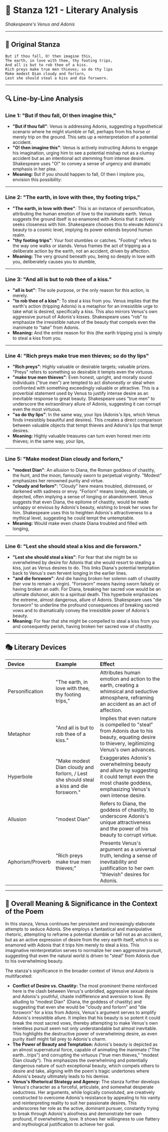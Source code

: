 # 🌹 Stanza 121 - Literary Analysis
*Shakespeare's Venus and Adonis*

---

## 📖 Original Stanza
```
But if thou fall, O! then imagine this,
The earth, in love with thee, thy footing trips,
And all is but to rob thee of a kiss.       
Rich preys make true men thieves; so do thy lips
Make modest Dian cloudy and forlorn,
Lest she should steal a kiss and die forsworn.
```

---

## 🔍 Line-by-Line Analysis

### Line 1: "But if thou fall, O! then imagine this,"
*   **"But if thou fall"**: Venus is addressing Adonis, suggesting a hypothetical scenario where he might stumble or fall, perhaps from his horse or merely trip on the ground. This sets up a reinterpretation of a potential accident.
*   **"O! then imagine this"**: Venus is actively instructing Adonis to engage his imagination, urging him to see a potential mishap not as a clumsy accident but as an intentional act stemming from intense desire. Shakespeare uses "O!" to convey a sense of urgency and dramatic emphasis in her plea.
*   **Meaning:** But if you should happen to fall, O! then I implore you, envision this possibility:

---

### Line 2: "The earth, in love with thee, thy footing trips,"
*   **"The earth, in love with thee"**: This is an instance of personification, attributing the human emotion of love to the inanimate earth. Venus suggests the ground itself is so enamored with Adonis that it actively seeks closeness with him. Shakespeare chooses this to elevate Adonis's beauty to a cosmic level, implying its power extends beyond human realm.
*   **"thy footing trips"**: Your foot stumbles or catches. "Footing" refers to the way one walks or stands. Venus frames the act of tripping as a deliberate action by the earth, not an accident, driven by affection.
*   **Meaning:** The very ground beneath you, being so deeply in love with you, deliberately causes you to stumble,

---

### Line 3: "And all is but to rob thee of a kiss."
*   **"all is but"**: The sole purpose, or the only reason for this action, is merely.
*   **"to rob thee of a kiss"**: To steal a kiss from you. Venus implies that the earth's action (tripping Adonis) is a metaphor for an irresistible urge to take what is desired, specifically a kiss. This also mirrors Venus's own aggressive pursuit of Adonis's kisses. Shakespeare uses "rob" to emphasize the irresistible nature of the beauty that compels even the inanimate to "take" from Adonis.
*   **Meaning:** And the entire reason for this (the earth tripping you) is simply to steal a kiss from you.

---

### Line 4: "Rich preys make true men thieves; so do thy lips"
*   **"Rich preys"**: Highly valuable or desirable targets; valuable prizes. "Preys" refers to something so desirable it tempts even the virtuous.
*   **"make true men thieves"**: Even honest, upright, and morally sound individuals ("true men") are tempted to act dishonestly or steal when confronted with something exceedingly valuable or attractive. This is a proverbial statement used by Venus to justify intense desire as an inevitable response to great beauty. Shakespeare uses "true men" to underscore the extraordinary allure of Adonis, suggesting it can corrupt even the most virtuous.
*   **"so do thy lips"**: In the same way, your lips (Adonis's lips, which Venus finds irresistibly beautiful and desires). This creates a direct comparison between valuable objects that tempt thieves and Adonis's lips that tempt desires.
*   **Meaning:** Highly valuable treasures can turn even honest men into thieves; in the same way, your lips,

---

### Line 5: "Make modest Dian cloudy and forlorn,"
*   **"modest Dian"**: An allusion to Diana, the Roman goddess of chastity, the hunt, and the moon, famously sworn to perpetual virginity. "Modest" emphasizes her renowned purity and virtue.
*   **"cloudy and forlorn"**: "Cloudy" here means troubled, distressed, or darkened with sadness or envy. "Forlorn" means lonely, desolate, or dejected, often implying a sense of longing or abandonment. Venus suggests that even Diana, the epitome of chastity, would be made unhappy or envious by Adonis's beauty, wishing to break her vows for him. Shakespeare uses this to heighten Adonis's attractiveness to a mythical level, suggesting he could tempt the untemptable.
*   **Meaning:** Would make even chaste Diana troubled and filled with longing,

---

### Line 6: "Lest she should steal a kiss and die forsworn."
*   **"Lest she should steal a kiss"**: For fear that she might be so overwhelmed by desire for Adonis that she would resort to stealing a kiss, just as Venus desires to do. This links Diana's potential temptation back to Venus's own fervent longing in the earlier lines.
*   **"and die forsworn"**: And die having broken her solemn oath of chastity (her vow to remain a virgin). "Forsworn" means having sworn falsely or having broken an oath. For Diana, breaking her sacred vow would be an ultimate dishonor, akin to a spiritual death. This hyperbole emphasizes the extreme, almost dangerous, allure of Adonis. Shakespeare uses "die forsworn" to underline the profound consequences of breaking sacred vows and to dramatically convey the irresistible power of Adonis's beauty.
*   **Meaning:** For fear that she might be compelled to steal a kiss from you and consequently perish, having broken her sacred vow of chastity.

---

## 🎭 Literary Devices

| Device          | Example                                                              | Effect                                                                                                                              |
| :-------------- | :------------------------------------------------------------------- | :---------------------------------------------------------------------------------------------------------------------------------- |
| Personification | "The earth, in love with thee, thy footing trips,"                   | Attributes human emotion and action to the earth, creating a whimsical and seductive atmosphere, reframing an accident as an act of affection. |
| Metaphor        | "And all is but to rob thee of a kiss."                              | Implies that even nature is compelled to "steal" from Adonis due to his beauty, equating desire to thievery, legitimizing Venus's own advances. |
| Hyperbole       | "Make modest Dian cloudy and forlorn, / Lest she should steal a kiss and die forsworn." | Exaggerates Adonis's overwhelming beauty and allure by suggesting it could tempt even the most chaste goddess, emphasizing Venus's own intense desire. |
| Allusion        | "modest Dian"                                                        | Refers to Diana, the goddess of chastity, to underscore Adonis's unique attractiveness and the power of his beauty to corrupt virtue. |
| Aphorism/Proverb | "Rich preys make true men thieves;"                                  | Presents Venus's argument as a universal truth, lending a sense of inevitability and justification to her own "thievish" desires for Adonis. |

---

## 🎯 Overall Meaning & Significance in the Context of the Poem

In this stanza, Venus continues her persistent and increasingly elaborate attempts to seduce Adonis. She employs a fantastical and manipulative rhetoric, attempting to reframe a potential stumble or fall not as an accident, but as an active expression of desire from the very earth itself, which is so enamored with Adonis that it trips him merely to steal a kiss. This imaginative reinterpretation serves to normalize her own aggressive pursuit, suggesting that even the natural world is driven to "steal" from Adonis due to his overwhelming beauty.

The stanza's significance in the broader context of *Venus and Adonis* is multifaceted:

*   **Conflict of Desire vs. Chastity:** The most prominent theme reinforced here is the clash between Venus's unbridled, aggressive sexual desire and Adonis's youthful, chaste indifference and aversion to love. By alluding to "modest Dian" (Diana, the goddess of chastity) and suggesting that even she would be "cloudy and forlorn" and "die forsworn" for a kiss from Adonis, Venus's argument serves to amplify Adonis's irresistible allure. It implies that his beauty is so potent it could break the most sacred vows, thereby attempting to make Venus's own relentless pursuit seem not only understandable but almost inevitable. This highlights the destructive power of overwhelming desire, as even purity itself might fall prey to Adonis's charm.
*   **The Power of Beauty and Temptation:** Adonis's beauty is depicted as an almost supernatural force, capable of animating the inanimate ("The earth...trips") and corrupting the virtuous ("true men thieves," "modest Dian cloudy"). This emphasizes the overwhelming and potentially dangerous nature of such exceptional beauty, which compels others to desire and take, aligning with the poem's tragic undertones where Adonis's beauty ultimately leads to his demise.
*   **Venus's Rhetorical Strategy and Agency:** The stanza further develops Venus's character as a forceful, articulate, and somewhat desperate seductress. Her arguments, while logically convoluted, are creatively constructed to overcome Adonis's resistance by appealing to his vanity and reinterpreting reality to suit her passionate desires. This underscores her role as the active, dominant pursuer, constantly trying to break through Adonis's aloofness and demonstrate her own profound, if overwhelming, love. It shows her willingness to use flattery and mythological justification to achieve her goal.
